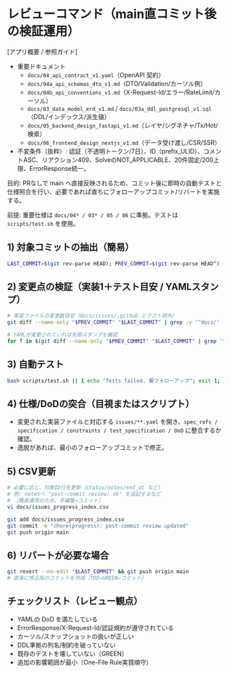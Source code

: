 # レビューコマンド（main直コミット後の検証運用）

[アプリ概要 / 参照ガイド]
- 重要ドキュメント
  - `docs/04_api_contract_v1.yaml`（OpenAPI 契約）
  - `docs/04a_api_schemas_dto_v1.md`（DTO/Validation/カーソル例）
  - `docs/04b_api_conventions_v1.md`（X-Request-Id/エラー/RateLimit/カーソル）
  - `docs/03_data_model_erd_v1.md` / `docs/03a_ddl_postgresql_v1.sql`（DDL/インデックス/派生値）
  - `docs/05_backend_design_fastapi_v1.md`（レイヤ/シグネチャ/Tx/Hot/検索）
  - `docs/06_frontend_design_nextjs_v1.md`（データ受け渡し/CSR/SSR）
- 不変条件（抜粋）: 認証（不透明トークン/7日）、ID（prefix_ULID）、コメントASC、リアクション409、SolveのNOT_APPLICABLE、20件固定/200上限、ErrorResponse統一。

目的: PRなしで main へ直接反映されるため、コミット後に即時の自動テストと仕様照合を行い、必要であれば直ちにフォローアップコミット/リバートを実施する。

前提: 重要仕様は `docs/04* / 03* / 05 / 06` に準拠。テストは `scripts/test.sh` を使用。

## 1) 対象コミットの抽出（簡易）
```bash
LAST_COMMIT=$(git rev-parse HEAD); PREV_COMMIT=$(git rev-parse HEAD^)
```

## 2) 変更点の検証（実装1＋テスト目安 / YAMLスタンプ）
```bash
# 実装ファイルの変更数目安（docs/issues/.github とテスト除外）
git diff --name-only "$PREV_COMMIT" "$LAST_COMMIT" | grep -v '^docs/' | grep -v '^issues/' | grep -v '^\.github/' | grep -v '^backend/tests/' | grep -v '^frontend/__tests__/' | wc -l

# YAMLが変更されていれば先頭スタンプを確認
for f in $(git diff --name-only "$PREV_COMMIT" "$LAST_COMMIT" | grep '^issues/.*\.yaml$' || true); do head -n 10 "$f" | grep -q '^# claim:' && echo "claim OK in $f" || echo "no claim in $f (許容)"; done
```

## 3) 自動テスト
```bash
bash scripts/test.sh || { echo "Tests failed. 要フォローアップ"; exit 1; }
```

## 4) 仕様/DoDの突合（目視またはスクリプト）
- 変更された実装ファイルと対応する `issues/**.yaml` を開き、`spec_refs / specification / constraints / test_specification / DoD` に整合するか確認。
- 逸脱があれば、最小のフォローアップコミットで修正。

## 5) CSV更新
```bash
# 必要に応じ、対象ID行を更新（status/notes/end_at など）
# 例: notesへ "post-commit review: ok" を追記するなど
# （簡易運用のため、手編集→コミット）
vi docs/issues_progress_index.csv

git add docs/issues_progress_index.csv
git commit -m "chore(progress): post-commit review updated"
git push origin main
```

## 6) リバートが必要な場合
```bash
git revert --no-edit "$LAST_COMMIT" && git push origin main
# 直後に修正版のコミットを作成（TDD→GREEN→コミット）
```

## チェックリスト（レビュー観点）
- YAMLの DoD を満たしている
- ErrorResponse/X-Request-Id/認証規約が遵守されている
- カーソル/スナップショットの扱いが正しい
- DDL準拠の列名/制約を破っていない
- 既存のテストを壊していない（GREEN）
- 追加の影響範囲が最小（One-File Rule実質順守）
